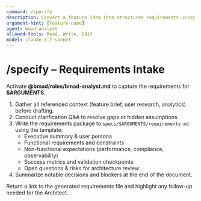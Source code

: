 ```yaml
---
command: /specify
description: Convert a feature idea into structured requirements using the BMAD Analyst.
argument-hint: [feature-name]
agent: bmad-analyst
allowed-tools: Read, Write, Edit
model: claude-3.7-sonnet
---
```


# /specify – Requirements Intake

Activate **@bmad/roles/bmad-analyst.md** to capture the requirements for **$ARGUMENTS**.

1. Gather all referenced context (feature brief, user research, analytics) before drafting.
2. Conduct clarification Q&A to resolve gaps or hidden assumptions.
3. Write the requirements package to `specs/$ARGUMENTS/requirements.md` using the template:
   - Executive summary & user persona
   - Functional requirements and constraints
   - Non-functional expectations (performance, compliance, observability)
   - Success metrics and validation checkpoints
   - Open questions & risks for architecture review
4. Summarize notable decisions and blockers at the end of the document.

Return a link to the generated requirements file and highlight any follow-up needed for the Architect.
